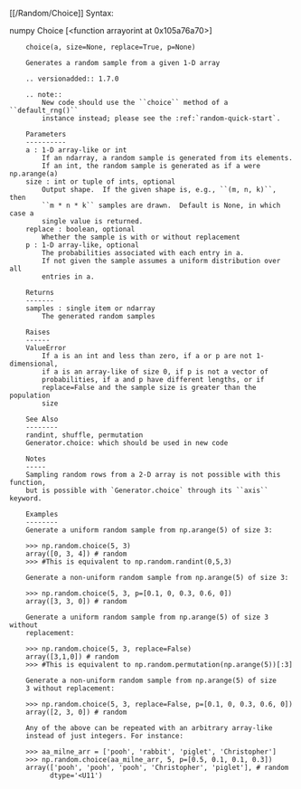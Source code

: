 [[/Random/Choice]]
Syntax:

  numpy Choice [<function arrayorint at 0x105a76a70>]


        choice(a, size=None, replace=True, p=None)

        Generates a random sample from a given 1-D array

        .. versionadded:: 1.7.0

        .. note::
            New code should use the ``choice`` method of a ``default_rng()``
            instance instead; please see the :ref:`random-quick-start`.

        Parameters
        ----------
        a : 1-D array-like or int
            If an ndarray, a random sample is generated from its elements.
            If an int, the random sample is generated as if a were np.arange(a)
        size : int or tuple of ints, optional
            Output shape.  If the given shape is, e.g., ``(m, n, k)``, then
            ``m * n * k`` samples are drawn.  Default is None, in which case a
            single value is returned.
        replace : boolean, optional
            Whether the sample is with or without replacement
        p : 1-D array-like, optional
            The probabilities associated with each entry in a.
            If not given the sample assumes a uniform distribution over all
            entries in a.

        Returns
        -------
        samples : single item or ndarray
            The generated random samples

        Raises
        ------
        ValueError
            If a is an int and less than zero, if a or p are not 1-dimensional,
            if a is an array-like of size 0, if p is not a vector of
            probabilities, if a and p have different lengths, or if
            replace=False and the sample size is greater than the population
            size

        See Also
        --------
        randint, shuffle, permutation
        Generator.choice: which should be used in new code

        Notes
        -----
        Sampling random rows from a 2-D array is not possible with this function,
        but is possible with `Generator.choice` through its ``axis`` keyword.

        Examples
        --------
        Generate a uniform random sample from np.arange(5) of size 3:

        >>> np.random.choice(5, 3)
        array([0, 3, 4]) # random
        >>> #This is equivalent to np.random.randint(0,5,3)

        Generate a non-uniform random sample from np.arange(5) of size 3:

        >>> np.random.choice(5, 3, p=[0.1, 0, 0.3, 0.6, 0])
        array([3, 3, 0]) # random

        Generate a uniform random sample from np.arange(5) of size 3 without
        replacement:

        >>> np.random.choice(5, 3, replace=False)
        array([3,1,0]) # random
        >>> #This is equivalent to np.random.permutation(np.arange(5))[:3]

        Generate a non-uniform random sample from np.arange(5) of size
        3 without replacement:

        >>> np.random.choice(5, 3, replace=False, p=[0.1, 0, 0.3, 0.6, 0])
        array([2, 3, 0]) # random

        Any of the above can be repeated with an arbitrary array-like
        instead of just integers. For instance:

        >>> aa_milne_arr = ['pooh', 'rabbit', 'piglet', 'Christopher']
        >>> np.random.choice(aa_milne_arr, 5, p=[0.5, 0.1, 0.1, 0.3])
        array(['pooh', 'pooh', 'pooh', 'Christopher', 'piglet'], # random
              dtype='<U11')

        